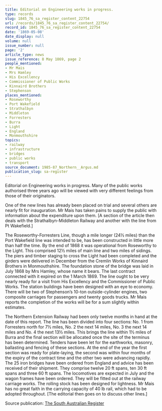```yaml
---
title: Editorial on Engineering works in progress.
type: records
slug: 1845_76_sa_register_content_22754
url: /records/1845_76_sa_register_content_22754/
record_id: 1845_76_sa_register_content_22754
date: '1869-05-08'
date_display: null
volume: null
issue_number: null
page: '2'
article_type: news
issue_reference: 8 May 1869, page 2
people_mentioned:
- Mr Mais
- Mrs Hamley
- His Excellency
- Commissioner of Public Works
- Kinnaird Brothers
- Stephenson
places_mentioned:
- Roseworthy
- Port Wakefield
- Strathalbyn
- Middleton
- Forresters
- Burra
- Light
- England
- Monmouthshire
topics:
- railway
- infrastructure
- bridges
- public works
- transport
source_document: 1985-87_Northern__Argus.md
publication_slug: sa-register
---
```


Editorial on Engineering works in progress.  Many of the public works authorised three years ago will be viewed with very different feelings from those of their originators.

One of the new lines has already been placed on trial and several others are nearly fit for inauguration.  Mr Mais has taken pains to supply the public with information about the expenditure upon them.  [A section of the article then deals with the Strathalbyn-Middleton Railway and another with the line from Pt Wakefield.]

The Roseworthy-Forresters Line, though a mile longer (24½ miles) than the Port Wakefield line was intended to be, has been constructed in little more than half the time.  By the end of 1868 it was operational from Roseworthy to the Light.  This comprised 12½ miles of main line and two miles of sidings.  The piers and timber staging to cross the Light had been completed and the girders were delivered in December from the Cremlin Works of Kinnaird Brothers in Monmouthshire.  The foundation stone of the bridge was laid in July 1868 by Mrs Hamley, whose name it bears.  The last contract connected with it expired on the 1 March 1869.  The line ought to be very nearly ready for a visit from His Excellency and the Commissioner of Public Works.  The station buildings have been designed with an eye to economy.  There will be two of Stephenson’s 10-ton outside-cylinder engines, two composite carriages for passengers and twenty goods trucks.  Mr Mais reports the completion of the works will be for a sum slightly within estimates.

The Northern Extension Railway had been only twelve months in hand at the date of this report.  The line has been divided into four sections: No. 1 from Forresters north for 7½ miles, No. 2 the next 14 miles, No. 3 the next 14 miles and No. 4 the next 13½ miles.  This brings the line within 1½ miles of Burra and the final section will be allocated once the site of the terminus has been determined.  Tenders have been let for the earthworks, masonry, ballasting and fencing of these sections.  At the end of the year the first section was ready for plate-laying, the second was within four months of the expiry of the contract time and the other two were advancing rapidly.  The 25 iron bridges have been ordered from England and advice has been received of their shipment.  They comprise twelve 20 ft spans, ten 30 ft spans and three 60 ft spans.  The locomotives are expected in July and the wagon frames have been ordered.  They will be fitted out at the railway carriage works.  The rolling stock has been designed for lightness.  Mr Mais has no great faith in the carrying capacity of 40 lb rail, which had to be adopted throughout.  [The editorial then goes on to discuss other lines.]

Source publication: [The South Australian Register](/publications/sa-register/)
